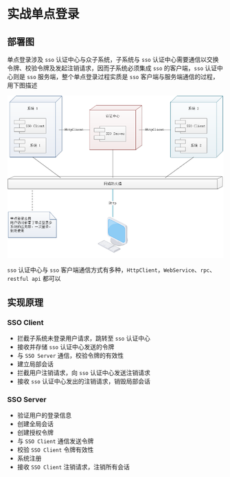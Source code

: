 # 实战单点登录
## 部署图
单点登录涉及 `sso` 认证中心与众子系统，子系统与 `sso` 认证中心需要通信以交换令牌、校验令牌及发起注销请求，因而子系统必须集成 `sso` 的客户端，`sso` 认证中心则是 `sso` 服务端，整个单点登录过程实质是 `sso` 客户端与服务端通信的过程，用下图描述

![sso](../../static/zh/spring-cloud-itoken-codeing/20-001.png)

`sso` 认证中心与 `sso` 客户端通信方式有多种，`HttpClient`，`WebService`、`rpc`、`restful api` 都可以

## 实现原理
### SSO Client
- 拦截子系统未登录用户请求，跳转至 `sso` 认证中心
- 接收并存储 `sso` 认证中心发送的令牌
- 与 `SSO Server` 通信，校验令牌的有效性
- 建立局部会话
- 拦截用户注销请求，向 `sso` 认证中心发送注销请求
- 接收 `sso` 认证中心发出的注销请求，销毁局部会话

### SSO Server
- 验证用户的登录信息
- 创建全局会话
- 创建授权令牌
- 与 `SSO Client` 通信发送令牌
- 校验 `SSO Client` 令牌有效性
- 系统注册
- 接收 `SSO Client` 注销请求，注销所有会话